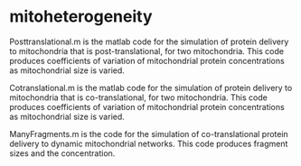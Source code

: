 # mitoheterogeneity

Posttranslational.m is the matlab code for the simulation of protein delivery to mitochondria that is post-translational, for two mitochondria. This code produces coefficients of variation of mitochondrial protein concentrations as mitochondrial size is varied.

Cotranslational.m is the matlab code for the simulation of protein delivery to mitochondria that is co-translational, for two mitochondria. This code produces coefficients of variation of mitochondrial protein concentrations as mitochondrial size is varied.

ManyFragments.m is the code for the simulation of co-translational protein delivery to dynamic mitochondrial networks. This code produces fragment sizes and the concentration.
